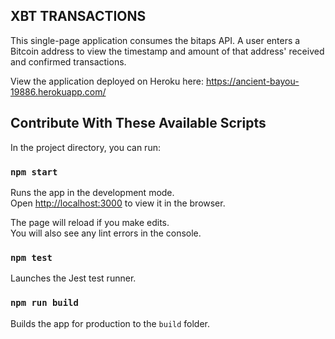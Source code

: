 ## XBT TRANSACTIONS

This single-page application consumes the bitaps API. A user enters a Bitcoin address to view the timestamp and amount of that address' received and confirmed transactions.

View the application deployed on Heroku here: https://ancient-bayou-19886.herokuapp.com/

## Contribute With These Available Scripts

In the project directory, you can run:

### `npm start`

Runs the app in the development mode.<br>
Open [http://localhost:3000](http://localhost:3000) to view it in the browser.

The page will reload if you make edits.<br>
You will also see any lint errors in the console.<br>

### `npm test`

Launches the Jest test runner.<br>

### `npm run build`

Builds the app for production to the `build` folder.<br>

